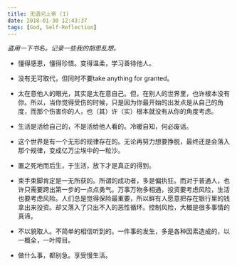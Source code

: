 ```yaml
---
title: 无语问上帝 (1)
date: 2018-01-30 12:43:37
tags: [God, Self-Reflection]
---
```

*盗用一下书名。记录一些我的胡思乱想。*

* 懂得感恩，懂得珍惜。变得温柔，学习善待他人。
* 没有无可取代，但同时不要take anything for granted。
* 太在意他人的眼光，其实是太在意自己。但，在别人的世界里，也许根本没有你。所以，当你觉得受伤的时候，只是因为你最开始的出发点是从自己的角度，而那个伤害你的人，也（其）许（实）根本就没有从你的角度考虑。
* 生活是活给自己的，不是活给他人看的。冷暖自知，何必废话。
* 这个世界是有一个无形的规律存在的。无论再努力想要挣脱，最终还是会落入那个规律，变成亿万尘埃中的一粒沙。
* 置之死地而后生，于生活，放下才是真正的得到。
* 束手束脚肯定是一无所获的。所谓的成功者，多是偏执狂。而对于普通人，也许只需要跨出第一步的一点点勇气。万事万物多相通，投资要考虑风险，生活也要考虑风险。人们总是觉得保险最重要，所以鲜有人愿意把存在银行里的钱拿出来投资。却又落入了只出不入的恶性循环。控制风险，大概是很多事情的真谛。
* 不以貌取人。不简单的相信听到的。一件事的发生，多是各种因素造成的，以一概全，一叶障目。

* 做什么事，都别急。享受慢生活。

